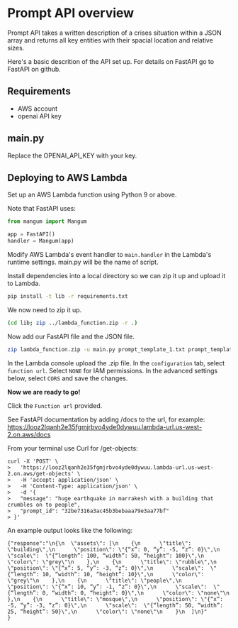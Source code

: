 # Prompt API overview

Prompt API takes a written description of a crises situation within a JSON array and returns all key entities with their spacial location and relative sizes.  

Here's a basic descrition of the API set up.  For details on FastAPI go to FastAPI on github.

## Requirements
- AWS account  
 - openai API key


## main.py

Replace the OPENAI_API_KEY with your key.

## Deploying to AWS Lambda

Set up an AWS Lambda function using Python 9 or above. 

Note that FastAPI uses:

```python
from mangum import Mangum

app = FastAPI()
handler = Mangum(app)
```

Modify AWS Lambda's event handler to `main.handler` in the Lambda's runtime settings. main.py will be the name of script.

Install dependencies into a local directory so we can zip it up and upload it to Lambda.

```bash
pip install -t lib -r requirements.txt
```

We now need to zip it up.

```bash
(cd lib; zip ../lambda_function.zip -r .)
```

Now add our FastAPI file and the JSON file.

```bash
zip lambda_function.zip -u main.py prompt_template_1.txt prompt_template_2.txt .env
```

In the Lambda console upload the .zip file.
In the `configuration` tab, select `function url`. Select `NONE` for IAM permissions.
In the advanced settings below, select `CORS` and save the changes. 

**Now we are ready to go!** 

Click the `Function url` provided. 

See FastAPI documentation by adding /docs to the url, for example:
https://looz2lqanh2e35fgmjrbvo4yde0dywuu.lambda-url.us-west-2.on.aws/docs

From your terminal use Curl for /get-objects:

```
curl -X 'POST' \
>   'https://looz2lqanh2e35fgmjrbvo4yde0dywuu.lambda-url.us-west-2.on.aws/get-objects' \
>   -H 'accept: application/json' \
>   -H 'Content-Type: application/json' \
>   -d '{
>   "message": "huge earthquake in marrakesh with a building that crumbles on to people",
>   "prompt_id": "32be7316a3ac45b3bebaaa79e3aa77bf"
> }'
```


An example output looks like the following:
```
{"response":"\n{\n  \"assets\": [\n    {\n      \"title\": \"building\",\n      \"position\": \"{“x”: 0, “y”: -5, “z”: 0}\",\n      \"scale\":  \"{“length”: 100, “width”: 50, “height”: 100}\",\n      \"color\": \"grey\"\n    },\n    {\n      \"title\": \"rubble\",\n      \"position\": \"{“x”: 5, “y”: -3, “z”: 0}\",\n      \"scale\":  \"{“length”: 10, “width”: 10, “height”: 10}\",\n      \"color\": \"grey\"\n    },\n    {\n      \"title\": \"people\",\n      \"position\": \"{“x”: 10, “y”: -1, “z”: 0}\",\n      \"scale\":  \"{“length”: 0, “width”: 0, “height”: 0}\",\n      \"color\": \"none\"\n    },\n    {\n      \"title\": \"mosque\",\n      \"position\": \"{“x”: -5, “y”: -3, “z”: 0}\",\n      \"scale\":  \"{“length”: 50, “width”: 25, “height”: 50}\",\n      \"color\": \"none\"\n    }\n  ]\n}"
}
```

